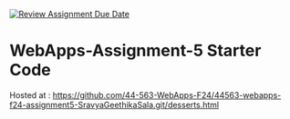 [![Review Assignment Due Date](https://classroom.github.com/assets/deadline-readme-button-22041afd0340ce965d47ae6ef1cefeee28c7c493a6346c4f15d667ab976d596c.svg)](https://classroom.github.com/a/Fgj5xuSQ)
# WebApps-Assignment-5 Starter Code

Hosted at : https://github.com/44-563-WebApps-F24/44563-webapps-f24-assignment5-SravyaGeethikaSala.git/desserts.html

